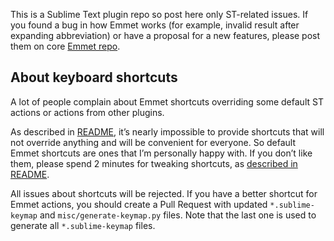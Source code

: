 This is a Sublime Text plugin repo so post here only ST-related issues. If you found a bug in how Emmet works (for example, invalid result after expanding abbreviation) or have a proposal for a new features, please post them on core [Emmet repo](https://github.com/emmetio/emmet).

## About keyboard shortcuts

A lot of people complain about Emmet shortcuts overriding some default ST actions or actions from other plugins.

As described in [README](README.md), it’s nearly impossible to provide shortcuts that will not override anything and will be convenient for everyone. So default Emmet shortcuts are ones that I’m personally happy with. If you don’t like them, please spend 2 minutes for tweaking shortcuts, as [described in README](README.md#overriding-keyboard-shortcuts).

All issues about shortcuts will be rejected. If you have a better shortcut for Emmet actions, you should create a Pull Request with updated `*.sublime-keymap` and `misc/generate-keymap.py` files. Note that the last one is used to generate all `*.sublime-keymap` files.